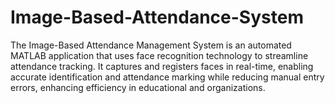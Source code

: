 # Image-Based-Attendance-System
The Image-Based Attendance Management System is an automated MATLAB application that uses face recognition technology to streamline attendance tracking. It captures and registers faces in real-time, enabling accurate identification and attendance marking while reducing manual entry errors, enhancing efficiency in educational and organizations.
